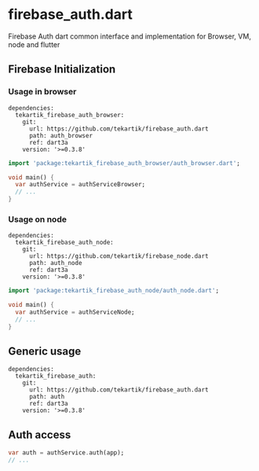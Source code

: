 # firebase_auth.dart

Firebase Auth dart common interface and implementation for Browser, VM, node and flutter

## Firebase Initialization

### Usage in browser

```
dependencies:
  tekartik_firebase_auth_browser:
    git:
      url: https://github.com/tekartik/firebase_auth.dart
      path: auth_browser
      ref: dart3a
    version: '>=0.3.8'
```

```dart
import 'package:tekartik_firebase_auth_browser/auth_browser.dart';

void main() {
  var authService = authServiceBrowser;
  // ...
}
```  

### Usage on node

```
dependencies:
  tekartik_firebase_auth_node:
    git:
      url: https://github.com/tekartik/firebase_node.dart
      path: auth_node
      ref: dart3a
    version: '>=0.3.8'
```

```dart
import 'package:tekartik_firebase_auth_node/auth_node.dart';

void main() {
  var authService = authServiceNode;
  // ...
}
```  

## Generic usage

```
dependencies:
  tekartik_firebase_auth:
    git:
      url: https://github.com/tekartik/firebase_auth.dart
      path: auth
      ref: dart3a
    version: '>=0.3.8'
```


## Auth access

```dart
var auth = authService.auth(app);
// ...

```  


